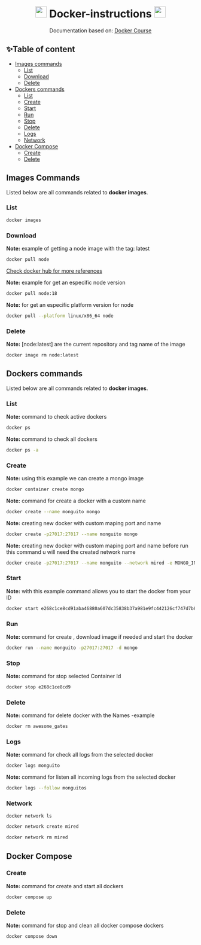 <h1 align="center"><img src="./assets/stars.gif" width="30px"> Docker-instructions <img src="./assets/stars.gif" width="30px"></h1>
<p align="center">Documentation based on: <a href="https://www.youtube.com/watch?v=4Dko5W96WHg" target="_blank">Docker Course</a></p>

## ✨Table of content
- [Images commands](#images-commands)
    - [List](#images-list)
    - [Download](#images-download)
    - [Delete](#images-delete)
- [Dockers commands](#dockers-commands)
    - [List](#dockers-list)
    - [Create](#dockers-create)
    - [Start](#dockers-start)
    - [Run](#dockers-run)
    - [Stop](#dockers-stop)
    - [Delete](#dockers-delete)
    - [Logs](#dockers-logs)
    - [Network](#dockers-network)
- [Docker Compose](#docker-compose)
    - [Create](#docker-compose-create)
    - [Delete](#docker-compose-delete)

## Images Commands
Listed below are all commands related to **docker images**.

### List
```bash
docker images
```

### Download
**Note:** example of getting a node image with the tag: latest
```bash
docker pull node
```

[Check docker hub for more references](https://hub.docker.com/)

**Note:** example for get an especific node version
```bash
docker pull node:18
```

**Note:** for get an especific platform version for node
```bash
docker pull --platform linux/x86_64 node
```
### Delete
**Note:** [node:latest] are the current repository and tag name of the image
```bash
docker image rm node:latest
```

## Dockers commands
Listed below are all commands related to **docker images**.

### List
**Note:** command to check active dockers
```bash
docker ps
```
**Note:** command to check all dockers
```bash
docker ps -a
```

### Create
**Note:** using this example we can create a mongo image
```bash
docker container create mongo
```
**Note:**  command for create a docker with a custom name
```bash
docker create --name monguito mongo
```
**Note:** creating new docker with custom maping port and name
```bash
docker create -p27017:27017 --name monguito mongo
```
**Note:** creating new docker with custom maping port and name before run this command u will need the created network name
```bash
docker create -p27017:27017 --name monguito --network mired -e MONGO_INITDB_ROOT_USERNAME=nico -e MONGO_INITDB_ROOT_PASSWORD=password mongo
```

### Start
**Note:** with this example command allows you to start the docker from your ID
```bash
docker start e268c1ce8cd91aba46880a607dc35838b37a981e9fc442126cf747d7b8362d33
```
### Run
**Note:** command for create , download image if needed and start the docker
```bash
docker run --name monguito -p27017:27017 -d mongo
```

### Stop
**Note:** command for stop selected Container Id
```bash
docker stop e268c1ce8cd9
```

### Delete
**Note:** command for delete docker with the Names -example
```bash
docker rm awesome_gates
```

### Logs
**Note:** command for check all logs from the selected docker
```bash
docker logs monguito
```
**Note:** command for listen all incoming logs from the selected docker
```bash
docker logs --follow monguitos
```

### Network
```bash
docker network ls
```
```bash
docker network create mired
```
```bash
docker network rm mired
```

## Docker Compose

### Create
**Note:** command for create and start all dockers
```bash
docker compose up
```

### Delete
**Note:** command for stop and clean all docker compose dockers
```bash
docker compose down
```